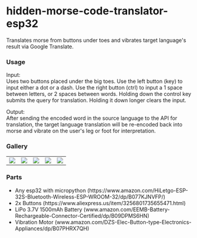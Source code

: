 # hidden-morse-code-translator-esp32

Translates morse from buttons under toes and vibrates target language's result via Google Translate.<br>
<h3>Usage</h3>
<p>Input:<br>
Uses two buttons placed under the big toes. Use the left button (key) to input either a dot or a dash. Use the right button (ctrl) to input a 1 space between letters, or 2 spaces between words. Holding down the control key submits the query for translation. Holding it down longer clears the input.</p>
<p>Output:<br>
After sending the encoded word in the source language to the API for translation, the target language translation will be re-encoded back into morse and vibrate on the user's leg or foot for interpretation.</p>
<h3>Gallery</h3>
<div display
<img src="https://raw.githubusercontent.com/E-Krabs/hidden-morse-code-translator-esp32/main/IMG_6887.png" width=375px></img>

<table>
  <tr>
    <td>
      <img src="https://raw.githubusercontent.com/E-Krabs/hidden-morse-code-translator-esp32/main/IMG_6887.png">
    </td>
    <td>
      <img src="https://raw.githubusercontent.com/E-Krabs/hidden-morse-code-translator-esp32/main/IMG_6872.png">
    </td>
    <td>
      <img src="https://github.com/E-Krabs/hidden-morse-code-translator-esp32/blob/main/IMG_6871.png?raw=true">
    </td>
    <td>
      <img src="https://github.com/E-Krabs/hidden-morse-code-translator-esp32/blob/main/IMG_6870.png?raw=true">
    </td>
    <td>
      <img src="https://github.com/E-Krabs/hidden-morse-code-translator-esp32/blob/main/IMG_6868.png?raw=true">
    </td>
  </tr>
</table>
<h3>Parts</h3>
<ul>
  <li>Any esp32 with micropython (https://www.amazon.com/HiLetgo-ESP-32S-Bluetooth-Wireless-ESP-WROOM-32/dp/B077KJNVFP/)</li>
  <li>2x Buttons (<href src="https://www.aliexpress.us/item/3256801735655471.html?spm=a2g0o.productlist.main.5.6dc118edIIAnYi&algo_pvid=07669b71-7154-402e-83de-f07114f854c0&algo_exp_id=07669b71-7154-402e-83de-f07114f854c0-2&pdp_npi=3%2540dis!USD!1.80!1.62!!!1.80!!">https://www.aliexpress.us/item/3256801735655471.html</href>)</li>
  <li>LiPo 3.7V 1500mAh Battery (www.amazon.com/EEMB-Battery-Rechargeable-Connector-Certified/dp/B09DPMS6HN)</li>
  <li>Vibration Motor (www.amazon.com/DZS-Elec-Button-type-Electronics-Appliances/dp/B07PHRX7QH)</li>
</ul>
